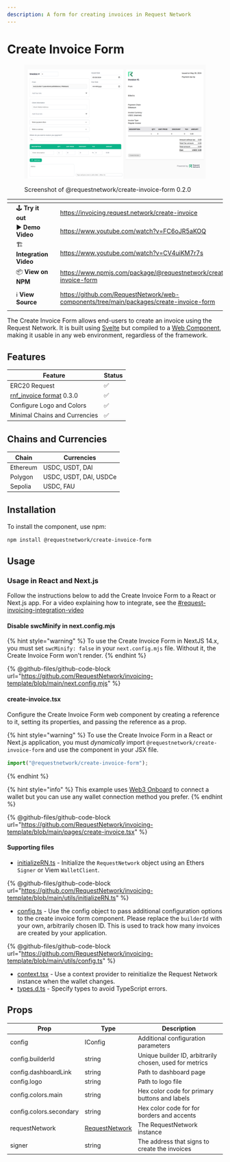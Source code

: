 ```yaml
---
description: A form for creating invoices in Request Network
---
```


# Create Invoice Form

<figure><img src="../../.gitbook/assets/image (2).png" alt=""><figcaption><p>Screenshot of @requestnetwork/create-invoice-form 0.2.0</p></figcaption></figure>



<table data-view="cards" data-full-width="false"><thead><tr><th></th><th></th><th></th><th data-hidden data-type="content-ref"></th><th data-hidden data-card-target data-type="content-ref"></th></tr></thead><tbody><tr><td></td><td><span data-gb-custom-inline data-tag="emoji" data-code="1f579">🕹️</span> <strong>Try it out</strong></td><td></td><td><a href="https://invoicing.request.network/create-invoice">https://invoicing.request.network/create-invoice</a></td><td></td></tr><tr><td></td><td><span data-gb-custom-inline data-tag="emoji" data-code="25b6">▶️</span> <strong>Demo Video</strong></td><td></td><td><a href="https://www.youtube.com/watch?v=FC6oJR5aKOQ">https://www.youtube.com/watch?v=FC6oJR5aKOQ</a></td><td><a href="../templates.md#request-invoicing-demo-video">#request-invoicing-demo-video</a></td></tr><tr><td></td><td><span data-gb-custom-inline data-tag="emoji" data-code="1f3d7">🏗️</span> <strong>Integration Video</strong></td><td></td><td><a href="https://www.youtube.com/watch?v=CV4uiKM7r7s">https://www.youtube.com/watch?v=CV4uiKM7r7s</a></td><td><a href="../templates.md#request-invoicing-integration-video">#request-invoicing-integration-video</a></td></tr><tr><td></td><td><span data-gb-custom-inline data-tag="emoji" data-code="1f4e6">📦</span> <strong>View on NPM</strong></td><td></td><td><a href="https://www.npmjs.com/package/@requestnetwork/create-invoice-form">https://www.npmjs.com/package/@requestnetwork/create-invoice-form</a></td><td></td></tr><tr><td></td><td><span data-gb-custom-inline data-tag="emoji" data-code="2139">ℹ️</span> <strong>View Source</strong></td><td></td><td><a href="https://github.com/RequestNetwork/web-components/tree/main/packages/create-invoice-form">https://github.com/RequestNetwork/web-components/tree/main/packages/create-invoice-form</a></td><td><a href="https://github.com/RequestNetwork/web-components/tree/main/packages/create-invoice-form">https://github.com/RequestNetwork/web-components/tree/main/packages/create-invoice-form</a></td></tr></tbody></table>

The Create Invoice Form allows end-users to create an invoice using the Request Network. It is built using [Svelte](https://svelte.dev/) but compiled to a [Web Component](https://developer.mozilla.org/en-US/docs/Web/API/Web\_components), making it usable in any web environment, regardless of the framework.

## Features

| Feature                                                                                                                                | Status |
| -------------------------------------------------------------------------------------------------------------------------------------- | ------ |
| ERC20 Request                                                                                                                          | ✅      |
| [rnf\_invoice format](https://github.com/RequestNetwork/requestNetwork/tree/master/packages/data-format/src/format/rnf\_invoice) 0.3.0 | ✅      |
| Configure Logo and Colors                                                                                                              | ✅      |
| Minimal Chains and Currencies                                                                                                          | ✅      |

## Chains and Currencies

| Chain    | Currencies             |
| -------- | ---------------------- |
| Ethereum | USDC, USDT, DAI        |
| Polygon  | USDC, USDT, DAI, USDCe |
| Sepolia  | USDC, FAU              |

## Installation

To install the component, use npm:

```bash
npm install @requestnetwork/create-invoice-form
```

## Usage

### Usage in React and Next.js

Follow the instructions below to add the Create Invoice Form to a React or Next.js app. For a video explaining how to integrate, see the [#request-invoicing-integration-video](../templates.md#request-invoicing-integration-video "mention")

#### Disable swcMinify in next.config.mjs

{% hint style="warning" %}
To use the Create Invoice Form in NextJS 14.x, you must set `swcMinify: false` in your `next.config.mjs` file. Without it, the Create Invoice Form won't render.
{% endhint %}

{% @github-files/github-code-block url="https://github.com/RequestNetwork/invoicing-template/blob/main/next.config.mjs" %}

#### **create-invoice.tsx**

Configure the Create Invoice Form web component by creating a reference to it, setting its properties, and passing the reference as a prop.&#x20;

{% hint style="warning" %}
To use the Create Invoice Form in a React or Next.js application, you must _dynamically_ import `@requestnetwork/create-invoice-form` and use the component in your JSX file.

```jsx
import("@requestnetwork/create-invoice-form");
```
{% endhint %}

{% hint style="info" %}
This example uses [Web3 Onboard](https://onboard.blocknative.com/) to connect a wallet but you can use any wallet connection method you prefer.
{% endhint %}

{% @github-files/github-code-block url="https://github.com/RequestNetwork/invoicing-template/blob/main/pages/create-invoice.tsx" %}

#### **Supporting files**

* [initializeRN.ts](https://github.com/RequestNetwork/invoicing-template/blob/main/utils/initializeRN.ts) - Initialize the `RequestNetwork` object using an Ethers `Signer` or Viem `WalletClient`.

{% @github-files/github-code-block url="https://github.com/RequestNetwork/invoicing-template/blob/main/utils/initializeRN.ts" %}

* [config.ts](https://github.com/RequestNetwork/invoicing-template/blob/main/utils/config.ts) - Use the config object to pass additional configuration options to the create invoice form component. Please replace the `builderId` with your own, arbitrarily chosen ID. This is used to track how many invoices are created by your application.

{% @github-files/github-code-block url="https://github.com/RequestNetwork/invoicing-template/blob/main/utils/config.ts" %}

* [context.tsx](https://github.com/RequestNetwork/invoicing-template/blob/main/utils/context.tsx) - Use a context provider to reinitialize the Request Network instance when the wallet changes.
* [types.d.ts](https://github.com/RequestNetwork/invoicing-template/blob/main/types.d.ts) - Specify types to avoid TypeScript errors.

## Props

| Prop                    | Type                                                                                              | Description                                             |
| ----------------------- | ------------------------------------------------------------------------------------------------- | ------------------------------------------------------- |
| config                  | IConfig                                                                                           | Additional configuration parameters                     |
| config.builderId        | string                                                                                            | Unique builder ID, arbitrarily chosen, used for metrics |
| config.dashboardLink    | string                                                                                            | Path to dashboard page                                  |
| config.logo             | string                                                                                            | Path to logo file                                       |
| config.colors.main      | string                                                                                            | Hex color code for primary buttons and labels           |
| config.colors.secondary | string                                                                                            | Hex color code for for borders and accents              |
| requestNetwork          | [RequestNetwork](../../learn-request-network/sdk-api-reference/request-client.js/requestnetwork/) | The RequestNetwork instance                             |
| signer                  | string                                                                                            | The address that signs to create the invoices           |
